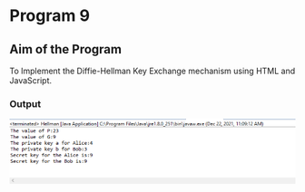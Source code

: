 # Program 9

## Aim of the Program

To Implement the Diffie-Hellman Key Exchange mechanism using HTML and JavaScript.

### Output
![output](program9_output.png)

